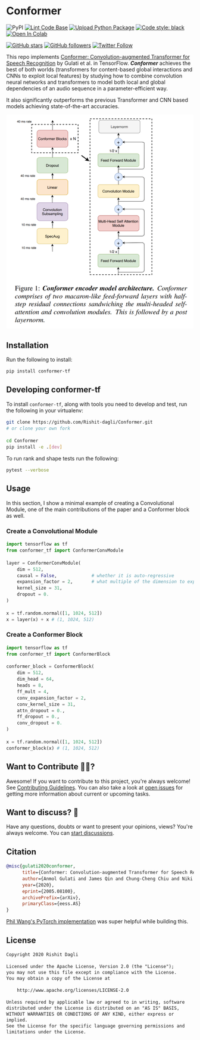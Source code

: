 # Conformer

![PyPI](https://img.shields.io/pypi/v/conformer-tf)
[![Lint Code Base](https://github.com/Rishit-dagli/Conformer/actions/workflows/linter.yml/badge.svg)](https://github.com/Rishit-dagli/Conformer/actions/workflows/linter.yml)
[![Upload Python Package](https://github.com/Rishit-dagli/Conformer/actions/workflows/python-publish.yml/badge.svg?branch=v0.1.0)](https://github.com/Rishit-dagli/Conformer/actions/workflows/python-publish.yml)
[![Code style: black](https://img.shields.io/badge/code%20style-black-000000.svg)](https://github.com/psf/black)
[![Open In Colab](https://colab.research.google.com/assets/colab-badge.svg)](https://colab.research.google.com/github/Rishit-dagli/Conformer/blob/main/example/conformer-example.ipynb)

[![GitHub stars](https://img.shields.io/github/stars/Rishit-dagli/Conformer?style=social)](https://github.com/Rishit-dagli/Conformer/stargazers)
[![GitHub followers](https://img.shields.io/github/followers/Rishit-dagli?label=Follow&style=social)](https://github.com/Rishit-dagli)
[![Twitter Follow](https://img.shields.io/twitter/follow/rishit_dagli?style=social)](https://twitter.com/intent/follow?screen_name=rishit_dagli)

This repo implements [Conformer: Convolution-augmented Transformer for Speech Recognition](https://arxiv.org/abs/2005.08100) by Gulati et al. in TensorFlow. _**Conformer**_ achieves the best of both worlds (transformers for content-based global interactions and CNNs to  exploit local features) by studying how to combine convolution neural networks and transformers to model both local and global dependencies of an audio sequence in a parameter-efficient way.

It also significantly outperforms the previous Transformer and CNN based models achieving state-of-the-art accuracies.

![](media/conformer-architecture.PNG)

## Installation

Run the following to install:

```sh
pip install conformer-tf
```

## Developing conformer-tf

To install `conformer-tf`, along with tools you need to develop and test, run the following in your virtualenv:

```sh
git clone https://github.com/Rishit-dagli/Conformer.git
# or clone your own fork

cd Conformer
pip install -e .[dev]
```

To run rank and shape tests run the following:

```sh
pytest --verbose
```

## Usage

In this section, I show a minimal example of creating a Convolutional Module, one of the main contributions of the paper and a Conformer block as well.

### Create a Convolutional Module

```py
import tensorflow as tf
from conformer_tf import ConformerConvModule

layer = ConformerConvModule(
    dim = 512,
    causal = False,             # whether it is auto-regressive
    expansion_factor = 2,       # what multiple of the dimension to expand for the depthwise convolution
    kernel_size = 31,
    dropout = 0.
)

x = tf.random.normal([1, 1024, 512])
x = layer(x) + x # (1, 1024, 512)
```

### Create a Conformer Block

```py
import tensorflow as tf
from conformer_tf import ConformerBlock

conformer_block = ConformerBlock(
    dim = 512,
    dim_head = 64,
    heads = 8,
    ff_mult = 4,
    conv_expansion_factor = 2,
    conv_kernel_size = 31,
    attn_dropout = 0.,
    ff_dropout = 0.,
    conv_dropout = 0.
)

x = tf.random.normal([1, 1024, 512])
conformer_block(x) # (1, 1024, 512)
```

## Want to Contribute 🙋‍♂️?

Awesome! If you want to contribute to this project, you're always welcome! See [Contributing Guidelines](CONTRIBUTING.md). You can also take a look at [open issues](https://github.com/Rishit-dagli/Conformer/issues) for getting more information about current or upcoming tasks.

## Want to discuss? 💬

Have any questions, doubts or want to present your opinions, views? You're always welcome. You can [start discussions](https://github.com/Rishit-dagli/Conformer/discussions).

## Citation

```bibtex
@misc{gulati2020conformer,
      title={Conformer: Convolution-augmented Transformer for Speech Recognition}, 
      author={Anmol Gulati and James Qin and Chung-Cheng Chiu and Niki Parmar and Yu Zhang and Jiahui Yu and Wei Han and Shibo Wang and Zhengdong Zhang and Yonghui Wu and Ruoming Pang},
      year={2020},
      eprint={2005.08100},
      archivePrefix={arXiv},
      primaryClass={eess.AS}
}
```

[Phil Wang's PyTorch implementation](https://github.com/lucidrains/conformer) was super helpful while building this.

## License

```
Copyright 2020 Rishit Dagli

Licensed under the Apache License, Version 2.0 (the "License");
you may not use this file except in compliance with the License.
You may obtain a copy of the License at

    http://www.apache.org/licenses/LICENSE-2.0

Unless required by applicable law or agreed to in writing, software
distributed under the License is distributed on an "AS IS" BASIS,
WITHOUT WARRANTIES OR CONDITIONS OF ANY KIND, either express or implied.
See the License for the specific language governing permissions and
limitations under the License.
```
